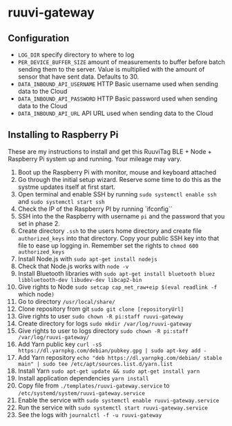 # ruuvi-gateway

## Configuration

- `LOG_DIR` specify directory to where to log
- `PER_DEVICE_BUFFER_SIZE` amount of measurements to buffer before batch sending them to the server. Value is multiplied with the amount of sensor that have sent data. Defaults to 30.
- `DATA_INBOUND_API_USERNAME` HTTP Basic username used when sending data to the Cloud
- `DATA_INBOUND_API_PASSWORD` HTTP Basic password used when sending data to the Cloud
- `DATA_INBOUND_API_URL` API URL used when sending data to the Cloud

## Installing to Raspberry Pi

These are my instructions to install and get this RuuviTag BLE + Node + Raspberry Pi system up and running. Your mileage may vary.

1. Boot up the Raspberry Pi with monitor, mouse and keyboard attached
2. Go through the initial setup wizard. Reserve some time to do this as the systme updates itself at first start.
3. Open terminal and enable SSH by running `sudo systemctl enable ssh` and `sudo systemctl start ssh`
4. Check the IP of the Raspberry PI by running `ifconfig``
5. SSH into the the Raspberry with username `pi` and the password that you set in phase 2.
6. Create directory `.ssh` to the users home directory and create file `authorized_keys` into that directory. Copy your public SSH key into that file to ease up logging in. Remember set the rights to `chmod 600 authorized_keys`
7. Install Node.js with `sudo apt-get install nodejs`
8. Check that Node.js works with `node -v`
8. Install Bluetooth libraries with `sudo apt-get install bluetooth bluez libbluetooth-dev libudev-dev libcap2-bin`
9. Give rights to Node `sudo setcap cap_net_raw+eip $(eval readlink -f `which node`)`
10. Go to directory `/usr/local/share/`
11. Clone repository from git `sudo git clone [repositoryUrl]`
12. Give rights to user `sudo chown -R pi:staff ruuvi-gateway`
13. Create directory for logs `sudo mkdir /var/log/ruuvi-gateway`
14. Give rights to user to logs directory `sudo chown -R pi:staff /var/log/ruuvi-gateway/`
15. Add Yarn public key `curl -sS https://dl.yarnpkg.com/debian/pubkey.gpg | sudo apt-key add -`
16. Add Yarn repository `echo "deb https://dl.yarnpkg.com/debian/ stable main" | sudo tee /etc/apt/sources.list.d/yarn.list`
17. Install Yarn `sudo apt-get update && sudo apt-get install yarn`
18. Install application dependencies `yarn install`
19. Copy file from `./templates/ruuvi-gateway.service` to `/etc/systemd/system/ruuvi-gateway.service`
20. Enable the service with `sudo systemctl enable ruuvi-gateway.service`
20. Run the service with `sudo systemctl start ruuvi-gateway.service`
21. See the logs with `journalctl -f -u ruuvi-gateway`
